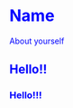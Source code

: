 <DOCTYPE html>
<html>
<head>
<meta charset="utf-8">
<title>CSS Basics</title>
<style>
body {color: blue}
</style>
</head>
<body>
<h1> Name </h1>
<p> About yourself </p>
<ol></ol>
<ul></ul>
<h2> Hello!! </h2>
<h3> Hello!!! </h3>


</body>



<html>
